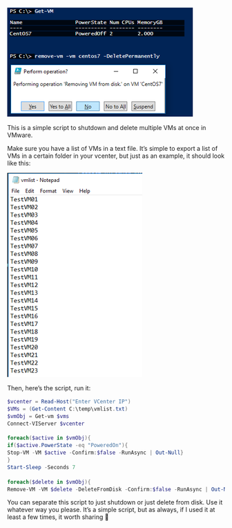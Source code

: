 ![](images/powershell/auto-shutdown-delete/shutdown-delete1.png)

This is a simple script to shutdown and delete multiple VMs at once in VMware.

Make sure you have a list of VMs in a text file. It’s simple to export a list of VMs in a certain folder in your vcenter, but just as an example, it should look like this:

![](images/powershell/auto-shutdown-delete/shutdown-delete2.png)

Then, here’s the script, run it:

```powershell
$vcenter = Read-Host("Enter VCenter IP")
$VMs = (Get-Content C:\temp\vmlist.txt)
$vmObj = Get-vm $vms
Connect-VIServer $vcenter
 
foreach($active in $vmObj){
if($active.PowerState -eq "PoweredOn"){
Stop-VM -VM $active -Confirm:$false -RunAsync | Out-Null} 
}
Start-Sleep -Seconds 7
  
foreach($delete in $vmObj){
Remove-VM -VM $delete -DeleteFromDisk -Confirm:$false -RunAsync | Out-Null}
```

You can separate this script to just shutdown or just delete from disk. Use it whatever way you please.
It’s a simple script, but as always, if I used it at least a few times, it worth sharing 🙂